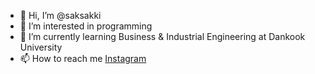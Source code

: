 - 👋 Hi, I’m @saksakki
- 👀 I’m interested in programming
- 🌱 I’m currently learning Business & Industrial Engineering at Dankook University
- 📫 How to reach me <a href="https://www.instagram.com/hyun__0807/">Instagram</a>

<!---
saksakki/saksakki is a ✨ special ✨ repository because its `README.md` (this file) appears on your GitHub profile.
You can click the Preview link to take a look at your changes.
--->
